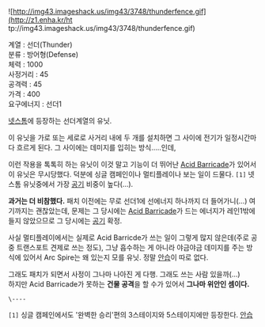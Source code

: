 ![http://img43.imageshack.us/img43/3748/thunderfence.gif](http://z1.enha.kr/ht
tp://img43.imageshack.us/img43/3748/thunderfence.gif)

계열 : 선더(Thunder)  
분류 : 방어형(Defense)  
체력 : 1000  
사정거리 : 45  
공격력 : 45  
가격 : 400  
요구에너지 : 선더1

[넷스톰](%EB%84%B7%EC%8A%A4%ED%86%B0.md)에 등장하는 선더계열의 유닛.

이 유닛을 가로 또는 세로로 사거리 내에 두 개를 설치하면 그 사이에 전기가 일정시간마다 흐르게 된다. 그 사이에는 데미지를 입히는
방식.....인데,  

이런 작용을 톡톡히 하는 유닛이 이것 말고 기능이 더 뛰어난 [Acid Barricade](Acid%20Barricade.md)가
있어서 이 유닛은 무시당했다. 덕분에 싱글 캠페인이나 멀티플레이나 보는 일이 드물다. `[1]` 넷스톰 유닛중에서 가장
[공기](%EA%B3%B5%EA%B8%B0.md) 비중이 높다(...).

**과거는 더 비참했다.** 패치 이전에는 무로 선더1에 선에너지 하나까지 더 들어가니(...) 여기까지는 괜찮았는데, 문제는 그 당시에는 [Acid Barricade](Acid%20Barricade.md)가 드는 에너지가 레인1밖에 들지 않았으므로 그 당시에는 [공기](%EA%B3%B5%EA%B8%B0.md) 확정.

사실 멀티플레이에서는 실제로 Acid Barricde가 쓰는 일이 그렇게 많지 않은데(주로 공중 트랜스포트 견제로 쓰는 정도), 그냥
흡수하는 게 아니라 야금야금 데미지를 주는 방식에 있어서 Arc Spire는 왜 있는지 모를 유닛. 정말
[안습](%EC%95%88%EC%8A%B5.md)이 따로 없다.

그래도 패치가 되면서 사정이 그나마 나아진 게 다행. 그래도 쓰는 사람 있을까(...)  
하지만 Acid Barricade가 못하는 **건물 공격**을 할 수가 있어서 **그나마 위안인 셈이다.**

`\----`

`[1]` 싱글 캠페인에서도 '완벽한 승리'편의 3스테이지와 5스테이지에만 등장한다. [안습](%EC%95%88%EC%8A%B5.md)

